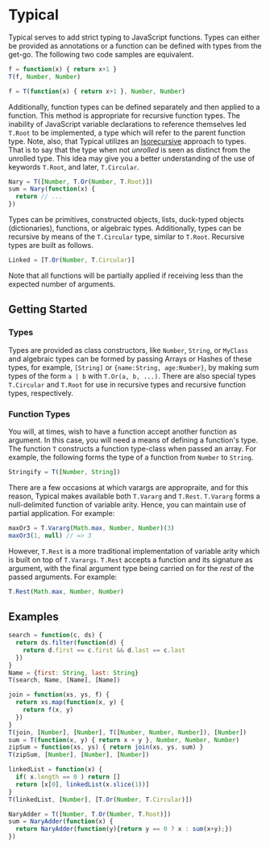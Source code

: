# Typical
Typical serves to add strict typing to JavaScript functions. Types can
either be provided as annotations or a function can be defined with types
from the get-go. The following two code samples are equivalent.

```javascript
f = function(x) { return x+1 }
T(f, Number, Number)
```
```javascript
f = T(function(x) { return x+1 }, Number, Number)
```

Additionally, function types can be defined separately and then applied 
to a function. This method is appropriate for recursive function types.
The inability of JavaScript variable declarations to reference
themselves led `T.Root` to be implemented, a type which will refer to the 
parent function type. Note, also, that Typical utilizes an 
[Isorecursive](http://en.wikipedia.org/wiki/Recursive_data_type#Isorecursive_types) 
approach to types. That is to say that the type when not *unrolled* is
seen as distinct from the unrolled type. This idea may give you a better 
understanding of the use of keywords `T.Root`, and later, `T.Circular`.

```javascript
Nary = T([Number, T.Or(Number, T.Root)])
sum = Nary(function(x) {
  return // ...
})
```

Types can be primitives, constructed objects, lists, duck-typed objects 
(dictionaries), functions, or algebraic types. Additionally, types can
be recursive by means of the `T.Circular` type, similar to `T.Root`. 
Recursive types are built as follows.

```javascript
Linked = [T.Or(Number, T.Circular)]
```

Note that all functions will be partially applied if receiving less than
the expected number of arguments.

## Getting Started
### Types
Types are provided as class constructors, like `Number`, `String`, or 
`MyClass` and algebraic types can be formed by passing Arrays or Hashes of
these types, for example, `[String]` or `{name:String, age:Number}`,
by making sum types of the form `a | b` with `T.Or(a, b, ...)`. There 
are also special types `T.Circular` and `T.Root` for use in recursive types 
and recursive function types, respectively.

### Function Types
You will, at times, wish to have a function accept another function as
argument. In this case, you will need a means of defining a function's type.
The function `T` constructs a function type-class when passed an array. For example,
the following forms the type of a function from `Number` to `String`.

```javascript
Stringify = T([Number, String])
```

There are a few occasions at which varargs are appropraite, and for this reason,
Typical makes available both `T.Vararg` and `T.Rest`. `T.Vararg` forms a null-delimited
function of variable arity. Hence, you can maintain use of partial application.
For example:

```javascript
maxOr3 = T.Vararg(Math.max, Number, Number)(3)
maxOr3(1, null) // => 3
```

However, `T.Rest` is a more traditional implementation of variable arity which
is built on top of `T.Varargs`. `T.Rest` accepts a function and its signature
as argument, with the final argument type being carried on for the *rest* of
the passed arguments. For example:

```javascript
T.Rest(Math.max, Number, Number)
```

## Examples
```javascript
search = function(c, ds) { 
  return ds.filter(function(d) { 
    return d.first == c.first && d.last == c.last 
  })
}
Name = {first: String, last: String}
T(search, Name, [Name], [Name])
```

```javascript
join = function(xs, ys, f) {
  return xs.map(function(x, y) {
    return f(x, y)
  })
}
T(join, [Number], [Number], T([Number, Number, Number]), [Number])
sum = T(function(x, y) { return x + y }, Number, Number, Number)
zipSum = function(xs, ys) { return join(xs, ys, sum) }
T(zipSum, [Number], [Number], [Number])
```

```javascript
linkedList = function(x) {
  if( x.length == 0 ) return []
  return [x[0], linkedList(x.slice(1))]
}
T(linkedList, [Number], [T.Or(Number, T.Circular)])
```

```javascript
NaryAdder = T([Number, T.Or(Number, T.Root)])
sum = NaryAdder(function(x) {
  return NaryAdder(function(y){return y == 0 ? x : sum(x+y);})
})
```
